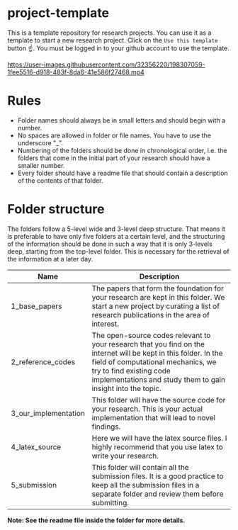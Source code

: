 # project-template
This is a template repository for research projects. You can use it as a template to start a new research project. Click on the `Use this template` button ☝️. You must be logged in to your github account to use the template.

https://user-images.githubusercontent.com/32356220/198307059-1fee5516-d918-483f-8da6-41e586f27468.mp4

# Rules
- Folder names should always be in small letters and should begin with a number.
- No spaces are allowed in folder or file names. You have to use the underscore "_".
- Numbering of the folders should be done in chronological order, i.e. the folders that come in the initial part of your research should have a smaller number.
- Every folder should have a readme file that should contain a description of the contents of that folder.

# Folder structure

The folders follow a 5-level wide and 3-level deep structure. That means it is preferable to have only five folders at a certain level, and the structuring of the information should be done in such a way that it is only 3-levels deep, starting from the top-level folder. This is necessary for the retrieval of the information at a later day.

| Name                 | Description                                                  |
| -------------------- | ------------------------------------------------------------ |
| 1_base_papers        | The papers that form the foundation for your research are kept in this folder.  We start a new project by curating a list of research publications in the area of interest. |
| 2_reference_codes    | The open-source codes relevant to your research that you find on the internet will be kept in this folder. In the field of computational mechanics, we try to find existing code implementations and study them to gain insight into the topic. |
| 3_our_implementation | This folder will have the source code for your research. This is your actual implementation that will lead to novel findings. |
| 4_latex_source       | Here we will have the latex source files. I highly recommend that you use latex to write your research. |
| 5_submission         | This folder will contain all the submission files.  It is a good practice to keep all the submission files in a separate folder and review them before submitting. |

**Note: See the readme file inside the folder for more details.**


